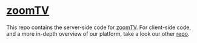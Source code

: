 # [zoomTV](zoomtv.live)
This repo contains the server-side code for [zoomTV](zoomtv.live). For client-side code, and a more in-depth overview of our platform, take a look our other [repo](https://github.com/rishi-tripathy/zoom-tv-client).
